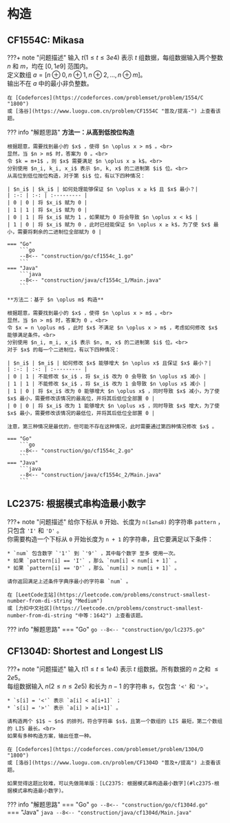 # 构造

## CF1554C: Mikasa

???+ note "问题描述"
    输入 $t(1≤t≤3e4)$ 表示 $t$ 组数据，每组数据输入两个整数 $n$ 和 $m$，均在 $[0,1e9]$ 范围内。<br>
    定义数组 $a = [n \oplus 0, n \oplus 1, n \oplus 2, ..., n \oplus m]$。<br>
    输出不在 $a$ 中的最小非负整数。

    在 [Codeforces](https://codeforces.com/problemset/problem/1554/C "1800")
    或 [洛谷](https://www.luogu.com.cn/problem/CF1554C "普及/提高-") 上查看该题。

??? info "解题思路"
    **方法一：从高到低按位构造**
    
    根据题意，需要找到最小的 $x$ ，使得 $n \oplus x > m$ 。<br>
    显然，当 $n > m$ 时，答案为 0 。<br>
    令 $k = m+1$ ，则 $x$ 需要满足 $n \oplus x ≥ k$。<br>
    分别使用 $n_i, k_i, x_i$ 表示 $n, k, x$ 的二进制第 $i$ 位。<br>
    从高位到低位按位构造，对于第 $i$ 位，有以下四种情况：
    
    | $n_i$ | $k_i$ | 如何处理能够保证 $n \oplus x ≥ k$ 且 $x$ 最小？|
    | :-: | :-: | :--------- |
    | 0 | 0 | 将 $x_i$ 赋为 0 |
    | 1 | 1 | 将 $x_i$ 赋为 0 |
    | 0 | 1 | 将 $x_i$ 赋为 1 ，如果赋为 0 将会导致 $n \oplus x < k$ |
    | 1 | 0 | 将 $x_i$ 赋为 0 ，此时已经能保证 $n \oplus x ≥ k$，为了使 $x$ 最小，需要将剩余的二进制位全部赋为 0 |

    === "Go"
        ```go
        --8<-- "construction/go/cf1554c_1.go"
        ```
    === "Java"
        ```java
        --8<-- "construction/java/cf1554c_1/Main.java"
        ```

    **方法二：基于 $n \oplus m$ 构造**
    
    根据题意，需要找到最小的 $x$ ，使得 $n \oplus x > m$ 。<br>
    显然，当 $n > m$ 时，答案为 0 。<br>
    令 $x = n \oplus m$ ，此时 $x$ 不满足 $n \oplus x > m$ ，考虑如何修改 $x$ 能够满足条件。<br>
    分别使用 $n_i, m_i, x_i$ 表示 $n, m, x$ 的二进制第 $i$ 位。<br>
    对于 $x$ 的每一个二进制位，有以下四种情况：

    | $n_i$ | $m_i$ | 如何修改 $x$ 能够增大 $n \oplus x$ 且保证 $x$ 最小？|
    | :-: | :-: | :--------- |
    | 0 | 1 | 不能修改 $x_i$ ，将 $x_i$ 改为 0 会导致 $n \oplus x$ 减小 |
    | 1 | 1 | 不能修改 $x_i$ ，将 $x_i$ 改为 1 会导致 $n \oplus x$ 减小 |
    | 1 | 0 | 将 $x_i$ 改为 0 能够增大 $n \oplus x$ ，同时导致 $x$ 减小，为了使 $x$ 最小，需要修改该情况的最高位，并将其后低位全部置 0 |
    | 0 | 0 | 将 $x_i$ 改为 1 能够增大 $n \oplus x$ ，同时导致 $x$ 增大，为了使 $x$ 最小，需要修改该情况的最低位，并将其后低位全部置 0 |

    注意，第三种情况是最优的，但可能不存在这种情况，此时需要通过第四种情况修改 $x$ 。

    === "Go"
        ```go
        --8<-- "construction/go/cf1554c_2.go"
        ```
    === "Java"
        ```java
        --8<-- "construction/java/cf1554c_2/Main.java"
        ```

## LC2375: 根据模式串构造最小数字

???+ note "问题描述"
    给你下标从 `0` 开始、长度为 `n(1≤n≤8)` 的字符串 `pattern` ，只包含 `'I'` 和 `'D'` 。<br>
    你需要构造一个下标从 `0` 开始长度为 `n + 1` 的字符串，且它要满足以下条件：

    * `num` 包含数字 `'1'` 到 `'9'` ，其中每个数字 至多 使用一次。
    * 如果 `pattern[i] == 'I'` ，那么 `num[i] < num[i + 1]` 。
    * 如果 `pattern[i] == 'D'` ，那么 `num[i] > num[i + 1]` 。
    
    请你返回满足上述条件字典序最小的字符串 `num` 。

    在 [LeetCode主站](https://leetcode.com/problems/construct-smallest-number-from-di-string "Medium")
    或 [力扣中文社区](https://leetcode.cn/problems/construct-smallest-number-from-di-string "中等：1642") 上查看该题。

??? info "解题思路"
    === "Go"
        ```go
        --8<-- "construction/go/lc2375.go"
        ```

## CF1304D: Shortest and Longest LIS

???+ note "问题描述"
    输入 $t(1≤t≤1e4)$ 表示 $t$ 组数据。所有数据的 $n$ 之和 $≤2e5$。<br>
    每组数据输入 $n(2≤n≤2e5)$ 和长为 $n-1$ 的字符串 $s$，仅包含 `'<'` 和 `'>'`。
    
    * `s[i] = '<'` 表示 `a[i] < a[i+1]` ；
    * `s[i] = '>'` 表示 `a[i] > a[i+1]` 。
    
    请构造两个 $1$ ~ $n$ 的排列，符合字符串 $s$，且第一个数组的 LIS 最短，第二个数组的 LIS 最长。<br>
    如果有多种构造方案，输出任意一种。

    在 [Codeforces](https://codeforces.com/problemset/problem/1304/D "1800")
    或 [洛谷](https://www.luogu.com.cn/problem/CF1304D "普及+/提高") 上查看该题。

    如果觉得这题比较难，可以先做简单版：[LC2375: 根据模式串构造最小数字](#lc2375-根据模式串构造最小数字)。

??? info "解题思路"
    === "Go"
        ```go
        --8<-- "construction/go/cf1304d.go"
        ```
    === "Java"
        ```java
        --8<-- "construction/java/cf1304d/Main.java"
        ```
